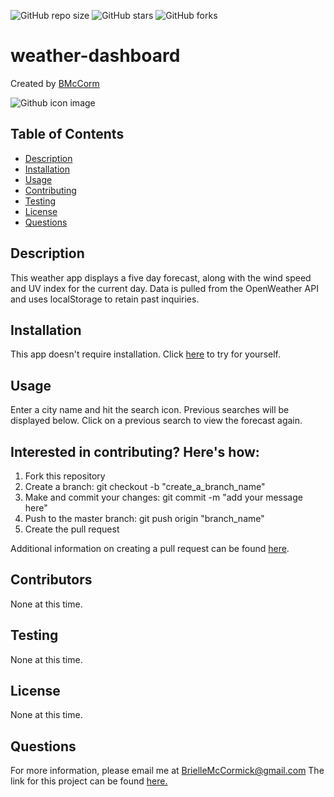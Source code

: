 ![GitHub repo size](https://img.shields.io/github/repo-size/BMcCorm/weather-dashboard)
![GitHub stars](https://img.shields.io/github/stars/BMcCorm/weather-dashboard?style=social)
![GitHub forks](https://img.shields.io/github/forks/BMcCorm/weather-dashboard?style=social)

# weather-dashboard
Created by [BMcCorm](https://github.com/BMcCorm) 

![Github icon image](https://avatars1.githubusercontent.com/u/64443618?v=4)

## Table of Contents
- [Description](#Description)
- [Installation](#Installation)
- [Usage](#Usage)
- [Contributing](#Contributors)
- [Testing](#Testing)
- [License](#License)
- [Questions](#Questions)

## Description
This weather app displays a five day forecast, along with the wind speed and UV index for the current day. Data is pulled from the OpenWeather API and uses localStorage to retain past inquiries. 

## Installation
This app doesn't require installation. Click [here](https://bmccorm.github.io/weather-dashboard/ ) to try for yourself.

## Usage
Enter a city name and hit the search icon. Previous searches will be displayed below. Click on a previous search to view the forecast again.

## Interested in contributing? Here's how:

1. Fork this repository
2. Create a branch: git checkout -b "create_a_branch_name"
3. Make and commit your changes: git commit -m "add your message here"
4. Push to the master branch: git push origin "branch_name"
5. Create the pull request

Additional information on creating a pull request can be found [here](https://help.github.com/en/github/collaborating-with-issues-and-pull-requests/creating-a-pull-request). 

## Contributors
None at this time.

## Testing
None at this time.

## License
None at this time.

## Questions
For more information, please email me at BrielleMcCormick@gmail.com
The link for this project can be found [here.](https://BMcCorm.github.io/weather-dashboard/)

